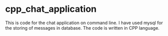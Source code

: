 # cpp_chat_application
This is code for the chat application on command line. I have used mysql for the storing of messages in database. The code is written in CPP language.
